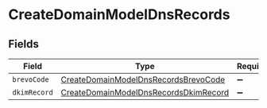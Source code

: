 # CreateDomainModelDnsRecords


## Fields

| Field                                                                                                 | Type                                                                                                  | Required                                                                                              | Description                                                                                           |
| ----------------------------------------------------------------------------------------------------- | ----------------------------------------------------------------------------------------------------- | ----------------------------------------------------------------------------------------------------- | ----------------------------------------------------------------------------------------------------- |
| `brevoCode`                                                                                           | [CreateDomainModelDnsRecordsBrevoCode](../../models/shared/createdomainmodeldnsrecordsbrevocode.md)   | :heavy_minus_sign:                                                                                    | N/A                                                                                                   |
| `dkimRecord`                                                                                          | [CreateDomainModelDnsRecordsDkimRecord](../../models/shared/createdomainmodeldnsrecordsdkimrecord.md) | :heavy_minus_sign:                                                                                    | N/A                                                                                                   |